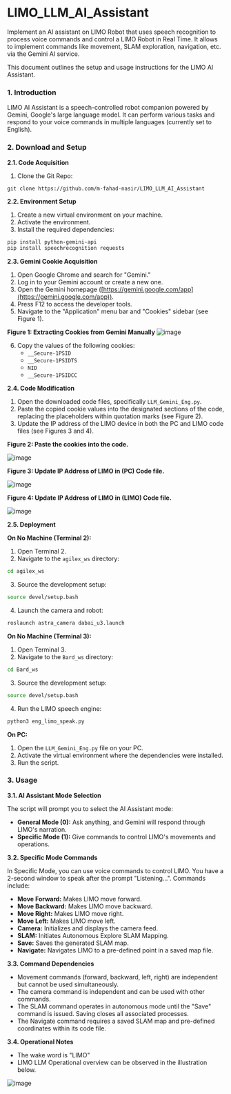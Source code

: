 # LIMO_LLM_AI_Assistant
Implement an AI assistant on LIMO Robot that uses speech recognition to process voice commands and control a LIMO Robot in Real Time. It allows to implement commands like movement, SLAM exploration, navigation, etc. via the Gemini AI service. 


This document outlines the setup and usage instructions for the LIMO AI Assistant.

### 1. Introduction

LIMO AI Assistant is a speech-controlled robot companion powered by Gemini, Google's large language model. It can perform various tasks and respond to your voice commands in multiple languages (currently set to English).

### 2. Download and Setup

**2.1. Code Acquisition**

1. Clone the Git Repo:

```
git clone https://github.com/m-fahad-nasir/LIMO_LLM_AI_Assistant
```

**2.2. Environment Setup**

1. Create a new virtual environment on your machine.
2. Activate the environment.
3. Install the required dependencies:

```bash
pip install python-gemini-api
pip install speechrecognition requests
```

**2.3. Gemini Cookie Acquisition**

1. Open Google Chrome and search for "Gemini."
2. Log in to your Gemini account or create a new one.
3. Open the Gemini homepage ([https://gemini.google.com/app](https://gemini.google.com/app)).
4. Press F12 to access the developer tools.
5. Navigate to the "Application" menu bar and "Cookies" sidebar (see Figure 1).

**Figure 1: Extracting Cookies from Gemini Manually**
![image](https://github.com/user-attachments/assets/37ddcdaa-c085-4c79-9711-ae8710265b48)

6. Copy the values of the following cookies:
    - `__Secure-1PSID`
    - `__Secure-1PSIDTS`
    - `NID`
    - `__Secure-1PSIDCC`

**2.4. Code Modification**

1. Open the downloaded code files, specifically `LLM_Gemini_Eng.py`.
2. Paste the copied cookie values into the designated sections of the code, replacing the placeholders within quotation marks (see Figure 2).
3. Update the IP address of the LIMO device in both the PC and LIMO code files (see Figures 3 and 4).



**Figure 2: Paste the cookies into the code.**


![image](https://github.com/user-attachments/assets/38289879-7395-4989-bec9-e15f2476fbdd)




**Figure 3: Update IP Address of LIMO in (PC) Code file.**


![image](https://github.com/user-attachments/assets/c845be21-0700-424e-8b70-09f823c68a9e)



**Figure 4: Update IP Address of LIMO in (LIMO) Code file.**


![image](https://github.com/user-attachments/assets/940ea030-3598-41fa-ab7c-c46aa6f5ec17)

**2.5. Deployment**

**On No Machine (Terminal 2):**

1. Open Terminal 2.
2. Navigate to the `agilex_ws` directory:

```bash
cd agilex_ws
```

3. Source the development setup:

```bash
source devel/setup.bash
```

4. Launch the camera and robot:

```bash
roslaunch astra_camera dabai_u3.launch
```

**On No Machine (Terminal 3):**

1. Open Terminal 3.
2. Navigate to the `Bard_ws` directory:

```bash
cd Bard_ws
```

3. Source the development setup:

```bash
source devel/setup.bash
```

4. Run the LIMO speech engine:

```bash
python3 eng_limo_speak.py
```

**On PC:**

1. Open the `LLM_Gemini_Eng.py` file on your PC.
2. Activate the virtual environment where the dependencies were installed.
3. Run the script.

### 3. Usage

**3.1. AI Assistant Mode Selection**

The script will prompt you to select the AI Assistant mode:

- **General Mode (0):** Ask anything, and Gemini will respond through LIMO's narration.
- **Specific Mode (1):** Give commands to control LIMO's movements and operations.

**3.2. Specific Mode Commands**

In Specific Mode, you can use voice commands to control LIMO. You have a 2-second window to speak after the prompt "Listening...". Commands include:

- **Move Forward:** Makes LIMO move forward.
- **Move Backward:** Makes LIMO move backward.
- **Move Right:** Makes LIMO move right.
- **Move Left:** Makes LIMO move left.
- **Camera:** Initializes and displays the camera feed.
- **SLAM:** Initiates Autonomous Explore SLAM Mapping.
- **Save:** Saves the generated SLAM map.
- **Navigate:** Navigates LIMO to a pre-defined point in a saved map file.

**3.3. Command Dependencies**

- Movement commands (forward, backward, left, right) are independent but cannot be used simultaneously.
- The camera command is independent and can be used with other commands.
- The SLAM command operates in autonomous mode until the "Save" command is issued. Saving closes all associated processes.
- The Navigate command requires a saved SLAM map and pre-defined coordinates within its code file.

**3.4. Operational Notes**
- The wake word is "LIMO"
- LIMO LLM Operational overview can be observed in the illustration below.


![image](https://github.com/user-attachments/assets/2fccb750-2b4e-4eab-bfcd-b26604b1a5c9)

